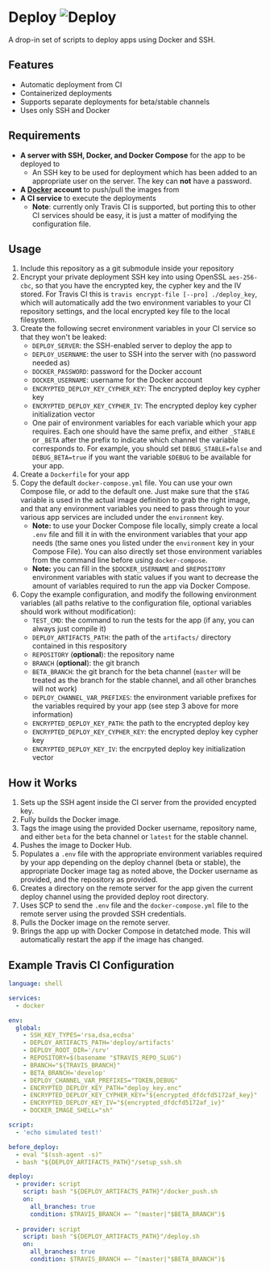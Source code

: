# Deploy ![Deploy](https://github.com/jswny/deploy/workflows/CI/badge.svg)
A drop-in set of scripts to deploy apps using Docker and SSH.

## Features
- Automatic deployment from CI
- Containerized deployments
- Supports separate deployments for beta/stable channels
- Uses only SSH and Docker

## Requirements
- **A server with SSH, Docker, and Docker Compose** for the app to be deployed to
  - An SSH key to be used for deployment which has been added to an appropriate user on the server. The key can **not** have a password.
- **A [Docker](https://hub.docker.com/) account** to push/pull the images from
- **A CI service** to execute the deployments
  - **Note**: currently only Travis CI is supported, but porting this to other CI services should be easy, it is just a matter of modifying the configuration file.

## Usage
1. Include this repository as a git submodule inside your repository
2. Encrypt your private deployment SSH key into using OpenSSL `aes-256-cbc`, so that you have the encrypted key, the cypher key and the IV stored. For Travis CI this is `travis encrypt-file [--pro] ./deploy_key`, which will automatically add the two environment variables to your CI repository settings, and the local encrypted key file to the local filesystem.
3. Create the following secret environment variables in your CI service so that they won't be leaked:
    - `DEPLOY_SERVER`: the SSH-enabled server to deploy the app to
    - `DEPLOY_USERNAME`: the user to SSH into the server with (no password needed as)
    - `DOCKER_PASSWORD`: password for the Docker account
    - `DOCKER_USERNAME`: username for the Docker account
    - `ENCRYPTED_DEPLOY_KEY_CYPHER_KEY`: The encrypted deploy key cypher key
    - `ENCRYPTED_DEPLOY_KEY_CYPHER_IV`: The encrypted deploy key cypher initialization vector
    - One pair of environment variables for each variable which your app requires. Each one should have the same prefix, and either `_STABLE` or `_BETA` after the prefix to indicate which channel the variable corresponds to. For example, you should set `DEBUG_STABLE=false` and `DEBUG_BETA=true` if you want the variable `$DEBUG` to be available for your app.
4. Create a `Dockerfile` for your app
5. Copy the default `docker-compose.yml` file. You can use your own Compose file, or add to the default one. Just make sure that the `$TAG` variable is used in the actual image definition to grab the right image, and that any environment variables you need to pass through to your various app services are included under the `environment` key. 
    - **Note:** to use your Docker Compose file locally, simply create a local `.env` file and fill it in with the environment variables that your app needs (the same ones you listed under the `environment` key in your Compose File). You can also directly set those environment variables from the command line before using `docker-compose`.
    - **Note:** you can fill in the `$DOCKER_USERNAME` and `$REPOSITORY` environment variables with static values if you want to decrease the amount of variables required to run the app via Docker Compose.
6. Copy the example configuration, and modify the following environment variables (all paths relative to the configuration file, optional variables should work without modification):
    - `TEST_CMD`: the command to run the tests for the app (if any, you can always just compile it)
    - `DEPLOY_ARTIFACTS_PATH`: the path of the `artifacts/` directory contained in this respository
    - `REPOSITORY` (**optional**): the repository name
    - `BRANCH` (**optional**): the git branch
    - `BETA_BRANCH`: the git branch for the beta channel (`master` will be treated as the branch for the stable channel, and all other branches will not work)
    - `DEPLOY_CHANNEL_VAR_PREFIXES`: the environment variable prefixes for the variables required by your app (see step 3 above for more information)
    - `ENCRYPTED_DEPLOY_KEY_PATH`: the path to the encrypted deploy key
    - `ENCRYPTED_DEPLOY_KEY_CYPHER_KEY`: the encrypted deploy key cypher key
    - `ENCRYPTED_DEPLOY_KEY_IV`: the encrpyted deploy key initialization vector

## How it Works
1. Sets up the SSH agent inside the CI server from the provided encypted key.
2. Fully builds the Docker image.
3. Tags the image using the provided Docker username, repository name, and either `beta` for the beta channel or `latest` for the stable channel.
4. Pushes the image to Docker Hub.
5. Populates a `.env` file with the appropriate environment variables required by your app depending on the deploy channel (beta or stable), the appropriate Docker image tag as noted above, the Docker username as provided, and the repository as provided.
6. Creates a directory on the remote server for the app given the current deploy channel using the provided deploy root directory.
7. Uses SCP to send the `.env` file and the `docker-compose.yml` file to the remote server using the provded SSH credentials.
8. Pulls the Docker image on the remote server.
9. Brings the app up with Docker Compose in detatched mode. This will automatically restart the app if the image has changed.

## Example Travis CI Configuration
```yaml
language: shell

services:
  - docker

env:
  global:
    - SSH_KEY_TYPES='rsa,dsa,ecdsa'
    - DEPLOY_ARTIFACTS_PATH='deploy/artifacts'
    - DEPLOY_ROOT_DIR='/srv'
    - REPOSITORY=$(basename "$TRAVIS_REPO_SLUG")
    - BRANCH="${TRAVIS_BRANCH}"
    - BETA_BRANCH='develop'
    - DEPLOY_CHANNEL_VAR_PREFIXES="TOKEN,DEBUG"
    - ENCRYPTED_DEPLOY_KEY_PATH="deploy_key.enc"
    - ENCRYPTED_DEPLOY_KEY_CYPHER_KEY="${encrypted_dfdcfd5172af_key}"
    - ENCRYPTED_DEPLOY_KEY_IV="${encrypted_dfdcfd5172af_iv}"
    - DOCKER_IMAGE_SHELL="sh"

script:
  - 'echo simulated test!'

before_deploy:
  - eval "$(ssh-agent -s)"
  - bash "${DEPLOY_ARTIFACTS_PATH}"/setup_ssh.sh

deploy:
  - provider: script
    script: bash "${DEPLOY_ARTIFACTS_PATH}"/docker_push.sh
    on:
      all_branches: true
      condition: $TRAVIS_BRANCH =~ ^(master|"$BETA_BRANCH")$
  
  - provider: script
    script: bash "${DEPLOY_ARTIFACTS_PATH}"/deploy.sh
    on:
      all_branches: true
      condition: $TRAVIS_BRANCH =~ ^(master|"$BETA_BRANCH")$

```
